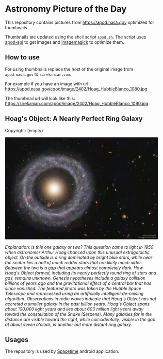 # Astronomy Picture of the Day

This repository contains pictures from https://apod.nasa.gov optimized for thumbnails.

Thumbnails are updated using the shell script [`apod.sh`](apod.sh). The script
uses [apod-api](https://github.com/nasa/apod-api) to get images and [imagemagick](https://imagemagick.org) to
optimize them.

## How to use

For using thumbnails replace the host of the original image from `apod.nasa.gov` to `sirekanian.com`.

For example if you have an image with url:<br>
https://apod.nasa.gov/apod/image/2402/Hoag_HubbleBlanco_1080.jpg

The thumbnail url will look like this:<br>
https://sirekanian.com/apod/image/2402/Hoag_HubbleBlanco_1080.jpg

## Hoag's Object: A Nearly Perfect Ring Galaxy

Copyright: (empty)

[![the picture of the day][1]][2]

_Explanation: Is this one galaxy or two?  This question came to light in 1950 when astronomer Arthur Hoag chanced upon this unusual extragalactic object.  On the outside is a ring dominated by bright blue stars, while near the center lies a ball of much redder stars that are likely much older.  Between the two is a gap that appears almost completely dark.  How Hoag's Object formed, including its nearly perfectly round ring of stars and gas, remains unknown.  Genesis hypotheses include a galaxy collision billions of years ago and the gravitational effect of a central bar that has since vanished. The featured photo was taken by the Hubble Space Telescope and reprocessed using an artificially intelligent de-noising algorithm.  Observations in radio waves indicate that Hoag's Object has not accreted a smaller galaxy in the past billion years.  Hoag's Object spans about 100,000 light years and lies about 600 million light years away toward the constellation of the Snake (Serpens).  Many galaxies far in the distance are visible toward the right, while coincidentally, visible in the gap at about seven o'clock, is another but more distant ring galaxy._

## Usages

The repository is used by [Spacetime][3] android application.

[1]: image/2402/Hoag_HubbleBlanco_1080.jpg

[2]: https://apod.nasa.gov/apod/image/2402/Hoag_HubbleBlanco_1080.jpg

[3]: https://github.com/sirekanian/spacetime
